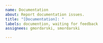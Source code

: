 ```yaml
---
name: Documentation
about: Report documentation issues.
title: "[Documentation]: "
labels: documention, waiting for feedback
assignees: gmordarski, smordarski

---
```



